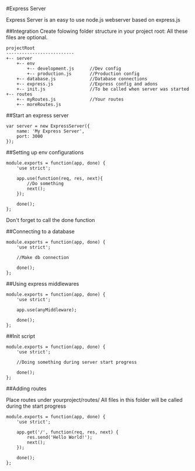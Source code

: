 #Express Server

Express Server is an easy to use node.js webserver based on express.js



##Integration
Create folowing folder structure in your project root:
All these files are optional.

```
projectRoot
--------------------------
+-- server
	+-- env
		+-- development.js		//Dev config
		+-- production.js		//Production config
	+-- database.js				//Database connections
	+-- express.js				//Express config and adons
	+-- init.js					//To be called when server was started
+-- routes
	+-- myRoutes.js				//Your routes
	+-- moreRoutes.js
```

##Start an express server

```
var server = new ExpressServer({
	name: 'My Express Server',
	port: 3000
});
```

##Setting up env configurations

```
module.exports = function(app, done) {
	'use strict';

	app.use(function(req, res, next){
		//Do something
		next();
	});

	done();
};
```

Don't forget to call the done function


##Connecting to a database

```
module.exports = function(app, done) {
	'use strict';

	//Make db connection

	done();
};
```

##Using express middlewares

```
module.exports = function(app, done) {
	'use strict';

	app.use(anyMiddleware);

	done();
};
```

##Init script

```
module.exports = function(app, done) {
	'use strict';

	//Doing something during server start progress

	done();
};
```

##Adding routes

Place routes under yourproject/routes/
All files in this folder will be called during the start progress


```
module.exports = function(app, done) {
	'use strict';

	app.get('/', function(req, res, next) {
		res.send('Hello World!');
		next();
	});

	done();
};
```